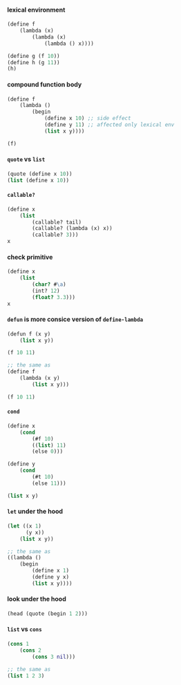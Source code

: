 #### lexical environment

```clojure
(define f
    (lambda (x)
        (lambda (x)
            (lambda () x))))

(define g (f 10))
(define h (g 11))
(h)
```

#### compound function body

```clojure
(define f
    (lambda ()
        (begin
            (define x 10) ;; side effect
            (define y 11) ;; affected only lexical env
            (list x y))))

(f)
```

#### `quote` vs `list`
```clojure
(quote (define x 10))
(list (define x 10))
```

#### `callable?`
```clojure
(define x
    (list
        (callable? tail)
        (callable? (lambda (x) x))
        (callable? 3)))
x
```

#### check primitive
```clojure
(define x
    (list
        (char? #\a)
        (int? 12)
        (float? 3.3)))
x
```

#### `defun` is more consice version of `define-lambda`
```clojure
(defun f (x y)
    (list x y))

(f 10 11)

;; the same as
(define f
    (lambda (x y)
        (list x y)))

(f 10 11)
```

#### `cond`

```clojure
(define x
    (cond
        (#f 10)
        ((list) 11)
        (else 0)))

(define y
    (cond
        (#t 10)
        (else 11)))

(list x y)
```

#### `let` under the hood
```clojure
(let ((x 1)
      (y x))
    (list x y))

;; the same as
((lambda ()
    (begin
        (define x 1)
        (define y x)
        (list x y))))
```

#### look under the hood
```clojure
(head (quote (begin 1 2)))
```

#### `list` vs `cons`
```clojure
(cons 1
    (cons 2
        (cons 3 nil)))

;; the same as
(list 1 2 3)
```
